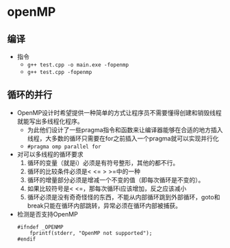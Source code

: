 # openMP
## 编译
* 指令
    * `g++ test.cpp -o main.exe -fopenmp`
    * `g++ test.cpp -fopenmp`
## 循环的并行
* OpenMP设计时希望提供一种简单的方式让程序员不需要懂得创建和销毁线程就能写出多线程化程序。
    * 为此他们设计了一些pragma指令和函数来让编译器能够在合适的地方插入线程，大多数的循环只需要在for之前插入一个pragma就可以实现并行化
    * `#pragma omp parallel for`
* 对可以多线程的循环要求
    1. 循环的变量（就是i）必须是有符号整形，其他的都不行。
    2. 循环的比较条件必须是< <= > >=中的一种
    3. 循环的增量部分必须是增减一个不变的值（即每次循环是不变的）。
    4. 如果比较符号是< <=，那每次循环i应该增加，反之应该减小
    5. 循环必须是没有奇奇怪怪的东西，不能从内部循环跳到外部循环，goto和break只能在循环内部跳转，异常必须在循环内部被捕获。
* 检测是否支持OpenMP
    ```
    #ifndef _OPENMP
        fprintf(stderr, "OpenMP not supported");
    #endif
    ```